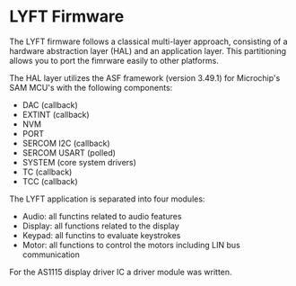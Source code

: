# LYFT Firmware
The LYFT firmware follows a classical multi-layer approach, consisting of a hardware abstraction layer (HAL) and an application layer. This partitioning allows you to port the fimrware easily to other platforms. 

The HAL layer utilizes the ASF framework (version 3.49.1) for Microchip's SAM MCU's with the following components:
- DAC (callback)
- EXTINT (callback)
- NVM
- PORT
- SERCOM I2C (callback)
- SERCOM USART (polled)
- SYSTEM (core system drivers)
- TC (callback)
- TCC (callback)

The LYFT application is separated into four modules: 
- Audio: all functins related to audio features
- Display: all functions related to the display
- Keypad: all functins to evaluate keystrokes
- Motor: all functions to control the motors including LIN bus communication

For the AS1115 display driver IC a driver module was written. 
